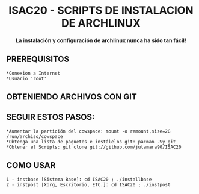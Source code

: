 ##
<h1 align="center">ISAC20 - SCRIPTS DE INSTALACION DE ARCHLINUX</h1>
    
<h4 align="center">La instalación y configuración de archlinux nunca ha sido tan fácil!</h4>

## PREREQUISITOS

    *Conexion a Internet
    *Usuario 'root'

## OBTENIENDO ARCHIVOS CON GIT
## SEGUIR ESTOS PASOS:
    *Aumentar la partición del cowspace: mount -o remount,size=2G /run/archiso/cowspace
    *Obtenga una lista de paquetes e instálelos git: pacman -Sy git
    *Obtener el Scripts: git clone git://github.com/jutamara90/ISAC20

## COMO USAR
    1 - instbase [Sistema Base]: cd ISAC20 ; ./installbase
    2 - instpost [Xorg, Escritorio, ETC.]: cd ISAC20 ; ./instpost


